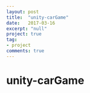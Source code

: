 ```yaml
---
layout: post
title:  "unity-carGame"
date:   2017-03-16
excerpt: "null"
project: true
tag:
- project
comments: true
---
```

# unity-carGame
